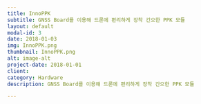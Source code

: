 ```yaml
---
title: InnoPPK
subtitle: GNSS Board를 이용해 드론에 편리하게 장착 간으한 PPK 모듈
layout: default
modal-id: 3
date: 2018-01-03
img: InnoPPK.png
thumbnail: InnoPPK.png
alt: image-alt
project-date: 2018-01-01
client: 
category: Hardware
description: GNSS Board를 이용해 드론에 편리하게 장착 간으한 PPK 모듈

---
```

